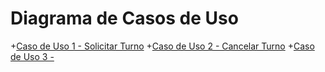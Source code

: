 # Diagrama de Casos de Uso #
+[Caso de Uso 1 - Solicitar Turno](https://drive.google.com/file/d/1BUqn-Jks2e1UAsw3TFqEy5ifcC7asEbk/view?usp=sharing)
+[Caso de Uso 2 - Cancelar Turno](https://drive.google.com/file/d/1i91JUjMsDfYpw3uHFHg8URRti4H0wXS6/view?usp=sharing)
+[Caso de Uso 3 - ]()
